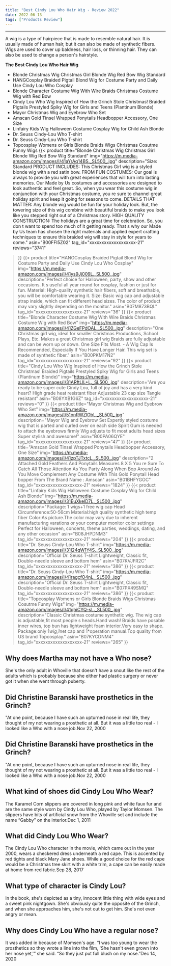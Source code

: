 ```yaml
---
title: "Best Cindy Lou Who Hair Wig - Review 2022"
date: 2022-06-13
tags: ["Products Review"]
---
```


---


A wig is a type of hairpiece that is made to resemble natural hair. It is usually made of human hair, but it can also be made of synthetic fibers. Wigs are used to cover up baldness, hair loss, or thinning hair. They can also be used to change a person's hairstyle.

**The Best Cindy Lou Who Hair Wig**
* Blonde Christmas Wig Christmas Girl Blonde Wig Red Bow Wig Standard
* HANGCosplay Braided Pigtail Blond Wig for Costume Party and Daily Use Cindy Lou Who Cosplay
* Blonde Character Costume Wig With Wire Braids Christmas Costume Wig with Red Bow
* Cindy Lou Who Wig Inspired of How the Grinch Stole Christmas! Braided Pigtails Prestyled Spiky Wig for Girls and Teens (Plantinum Blonde)
* Mayor Christmas Wig and Eyebrow Who Set
* Amscan Gold Tinsel Wrapped Ponytails Headbopper Accessory, One Size
* Linfairy Kids Wig Halloween Costume Cosplay Wig for Child Ash Blonde
* Dr. Seuss Cindy-Lou Who T-shirt
* Dr. Seuss Cindy-Lou Who T-shirt
* Topcosplay Womens or Girls Blonde Braids Wigs Christmas Cosutme Funny Wigs
{{< product 
title="Blonde Christmas Wig Christmas Girl Blonde Wig Red Bow Wig Standard"
img="https://m.media-amazon.com/images/I/41aYrAq14BS._SL500_.jpg"
description="Size: Standard PRODUCT INCLUDES: This Christmas Girl wig is a styled blonde wig with a red satin bow. FROM FUN COSTUMES: Our goal is always to provide you with great experiences that will turn into lasting memories. Our Made by Us costumes and accessories are designed to look authentic and feel great. So, when you wear this costume wig in conjunction with your Christmas costume, you re sure to channel great holiday spirit and keep it going for seasons to come. DETAILS THAT MATTER: Any blonde wig would be fun for your holiday look. But, the towering size of this wig combine with beautiful braids to make you look like you stepped right out of a Christmas story. HIGH QUALITY CONSTRUCTION: The holidays are a great time for celebration. So, you don t want to spend too much of it getting ready. That s why our Made by Us team has chosen the right materials and applied expert crafting techniques to ensure this braided wig will stay in style for years to come."
asin="B00FFI5Z02"
tag_id="xxxxxxxxxxxxxxxxxxx-21"
reviews="3741"
>}} 
{{< product 
title="HANGCosplay Braided Pigtail Blond Wig for Costume Party and Daily Use Cindy Lou Who Cosplay"
img="https://m.media-amazon.com/images/I/41ys9Jj009L._SL500_.jpg"
description="Perfect choice for Halloween, party, show and other occasions. It s useful all year round for cosplay, fashion or just for fun. Material: High-quality synthetic hair fibers, soft and breathable, you will be comfortable wearing it. Size: Basic wig cap and adjustable strap inside, which can fit different head sizes. The color of product may vary slightly depending on the monitor."
asin="B07M873BQL"
tag_id="xxxxxxxxxxxxxxxxxxx-21"
reviews="36"
>}} 
{{< product 
title="Blonde Character Costume Wig With Wire Braids Christmas Costume Wig with Red Bow"
img="https://m.media-amazon.com/images/I/41ZGeFPdOAL._SL500_.jpg"
description="One Christmas girl wig, ideal for smaller Christmas Productions, School Plays, Etc. Makes a great Christmas girl wig Braids are fully adjustable and can be worn up or down. One Size Fits Most. - A Wig Cap Is Recommended, Especially If You Have Longer Hair. This wig set is made of synthetic fiber."
asin="B00PKM17N2"
tag_id="xxxxxxxxxxxxxxxxxxx-21"
reviews="92"
>}} 
{{< product 
title="Cindy Lou Who Wig Inspired of How the Grinch Stole Christmas! Braided Pigtails Prestyled Spiky Wig for Girls and Teens (Plantinum Blonde)"
img="https://m.media-amazon.com/images/I/31ARftLlL+L._SL500_.jpg"
description="Are you ready to be super cute Cindy Lou, full of joy and has a very kind heart? High grade heat resistant fiber Adjustable 23  cap size Tangle resistant"
asin="B08YXB1G6Z"
tag_id="xxxxxxxxxxxxxxxxxxx-21"
reviews="0"
>}} 
{{< product 
title="Mayor Christmas Wig and Eyebrow Who Set"
img="https://m.media-amazon.com/images/I/51onRWZlObL._SL500_.jpg"
description="Mayor Wig and Eyebrow Set Expertly styled costume wig that is parted and curled over on each side Spirit Gum is needed to attach the eyebrows firmly Wig adjusts to fit most adults head sizes Super stylish and awesome!"
asin="B00PA06QYE"
tag_id="xxxxxxxxxxxxxxxxxxx-21"
reviews="47"
>}} 
{{< product 
title="Amscan Gold Tinsel Wrapped Ponytails Headbopper Accessory, One Size"
img="https://m.media-amazon.com/images/I/41zpTJTxtcL._SL500_.jpg"
description="2 Attached Gold Feathers And Ponytails Measures 8  X 5  You re Sure To Catch All Those Attention As You Party Along When Bop Around As You Move Complement Any Costume With This Gold Ponytail Head bopper From The Brand Name : Amscan"
asin="B01BHFYGOC"
tag_id="xxxxxxxxxxxxxxxxxxx-21"
reviews="1824"
>}} 
{{< product 
title="Linfairy Kids Wig Halloween Costume Cosplay Wig for Child Ash Blonde"
img="https://m.media-amazon.com/images/I/31EuXkelD7L._SL500_.jpg"
description="Package: 1 wigs+1 free wig cap Head Circumference:50-56cm Material:high quality synthetic high temp fiber Color:As picture.The color may vary due to inherent manufacturing varations or your computer monitor color settings Perfect for Halloween, concerts, theme parties, weddings, dating, and any other occasion"
asin="B08JHPDNM3"
tag_id="xxxxxxxxxxxxxxxxxxx-21"
reviews="204"
>}} 
{{< product 
title="Dr. Seuss Cindy-Lou Who T-shirt"
img="https://m.media-amazon.com/images/I/31I24qW1Y4S._SL500_.jpg"
description="Official Dr. Seuss T-shirt Lightweight, Classic fit, Double-needle sleeve and bottom hem"
asin="B07KVJFR2C"
tag_id="xxxxxxxxxxxxxxxxxxx-21"
reviews="386"
>}} 
{{< product 
title="Dr. Seuss Cindy-Lou Who T-shirt"
img="https://m.media-amazon.com/images/I/41ragcfO4nL._SL500_.jpg"
description="Official Dr. Seuss T-shirt Lightweight, Classic fit, Double-needle sleeve and bottom hem"
asin="B07PX49SMQ"
tag_id="xxxxxxxxxxxxxxxxxxx-21"
reviews="386"
>}} 
{{< product 
title="Topcosplay Womens or Girls Blonde Braids Wigs Christmas Cosutme Funny Wigs"
img="https://m.media-amazon.com/images/I/41qhiCYQ-sL._SL500_.jpg"
description="Classic Christmas costume synthetic wig. The wig cap is adjustable,fit most people s heads.Hand wash! Braids have posable inner wires, top bun has lightweight foam interior.Very easy to shape. Package:only 1*wig,1*net cap and 1*operation manual.Top quality from US brand Topcosplay."
asin="B07KYCDNM4"
tag_id="xxxxxxxxxxxxxxxxxxx-21"
reviews="265"
>}} 
## Why does Martha may not have a Who nose?
She's the only adult in Whoville that doesn't have a snout like the rest of the adults which is probably because she either had plastic surgery or never got it when she went through puberty.

## Did Christine Baranski have prosthetics in the Grinch?
"At one point, because I have such an upturned nose in real life, they thought of my not wearing a prosthetic at all. But it was a little too real - I looked like a Who with a nose job.Nov 22, 2000

## Did Christine Baranski have prosthetics in the Grinch?
"At one point, because I have such an upturned nose in real life, they thought of my not wearing a prosthetic at all. But it was a little too real - I looked like a Who with a nose job.Nov 22, 2000

## What kind of shoes did Cindy Lou Who Wear?
The Karamel Corn slippers are covered in long pink and white faux fur and are the same style worn by Cindy Lou Who, played by Taylor Momsen. The slippers have bits of artificial snow from the Whoville set and include the name “Gabby” on the interior.Dec 1, 2011

## What did Cindy Lou Who Wear?
The Cindy Lou Who character in the movie, which came out in the year 2000, wears a checkered dress underneath a red cape. This is accented by red tights and black Mary Jane shoes. While a good choice for the red cape would be a Christmas tree skirt with a white trim, a cape can be easily made at home from red fabric.Sep 28, 2017

## What type of character is Cindy Lou?
In the book, she's depicted as a tiny, innocent little thing with wide eyes and a sweet pink nightgown. She's obviously quite the opposite of the Grinch, and when she approaches him, she's not out to get him. She's not even angry or mean.

## Why does Cindy Lou Who have a regular nose?
It was added in because of Momsen's age. “I was too young to wear the prosthetics so they wrote a line into the film, 'She hasn't even grown into her nose yet,'” she said. “So they just put full blush on my nose.”Dec 14, 2020

